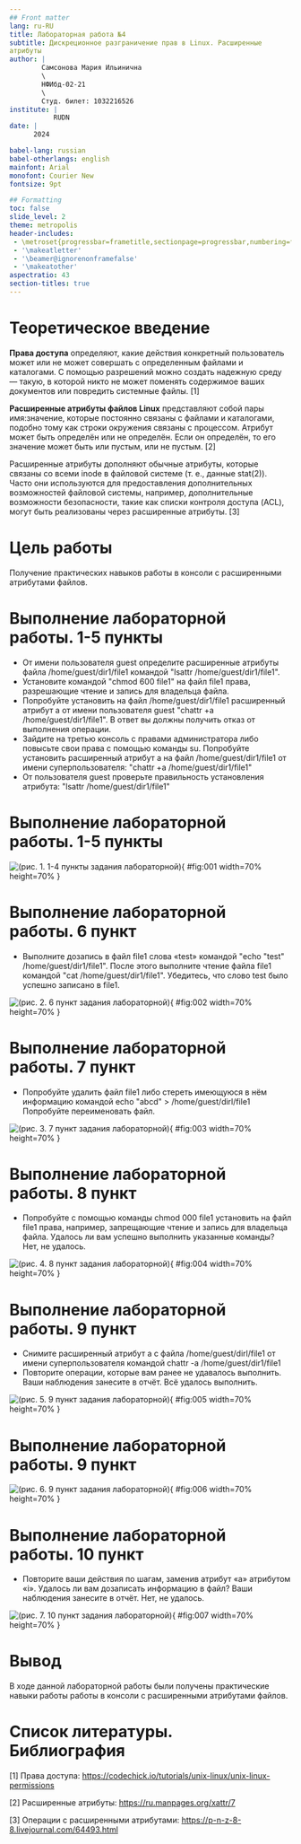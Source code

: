 ```yaml
---
## Front matter
lang: ru-RU
title: Лабораторная работа №4
subtitle: Дискреционное разграничение прав в Linux. Расширенные
атрибуты
author: |
        Самсонова Мария Ильинична
        \        
        НФИбд-02-21
        \
        Студ. билет: 1032216526
institute: |
           RUDN
date: |
      2024

babel-lang: russian
babel-otherlangs: english
mainfont: Arial
monofont: Courier New
fontsize: 9pt

## Formatting
toc: false
slide_level: 2
theme: metropolis
header-includes: 
 - \metroset{progressbar=frametitle,sectionpage=progressbar,numbering=fraction}
 - '\makeatletter'
 - '\beamer@ignorenonframefalse'
 - '\makeatother'
aspectratio: 43
section-titles: true
---
```


# Теоретическое введение

**Права доступа** определяют, какие действия конкретный пользователь может или не может совершать с определенным файлами и каталогами. С помощью разрешений можно создать надежную среду — такую, в которой никто не может поменять содержимое ваших документов или повредить системные файлы. [1]

**Расширенные атрибуты файлов Linux** представляют собой пары имя:значение, которые постоянно связаны с файлами и каталогами, подобно тому как строки окружения связаны с процессом. Атрибут может быть определён или не определён. Если он определён, то его значение может быть или пустым, или не пустым. [2]

Расширенные атрибуты дополняют обычные атрибуты, которые связаны со всеми inode в файловой системе (т. е., данные stat(2)). Часто они используются для предоставления дополнительных возможностей файловой системы, например, дополнительные возможности безопасности, такие как списки контроля доступа (ACL), могут быть реализованы через расширенные атрибуты. [3]

# Цель работы

Получение практических навыков работы в консоли с расширенными
атрибутами файлов.

# Выполнение лабораторной работы. 1-5 пункты

- От имени пользователя guest определите расширенные атрибуты файла /home/guest/dir1/file1 командой "lsattr /home/guest/dir1/file1". 
- Установите командой "chmod 600 file1" на файл file1 права, разрешающие чтение и запись для владельца файла. 
- Попробуйте установить на файл /home/guest/dir1/file1 расширенный атрибут a от имени пользователя guest "chattr +a /home/guest/dir1/file1". В ответ вы должны получить отказ от выполнения операции. 
- Зайдите на третью консоль с правами администратора либо повысьте
свои права с помощью команды su. Попробуйте установить расширенный атрибут a на файл /home/guest/dir1/file1 от имени суперпользователя:
"chattr +a /home/guest/dir1/file1"
- От пользователя guest проверьте правильность установления атрибута:
"lsattr /home/guest/dir1/file1"

# Выполнение лабораторной работы. 1-5 пункты

![(рис. 1. 1-4 пункты задания лабораторной)](image/1.PNG){ #fig:001 width=70% height=70% }

# Выполнение лабораторной работы. 6 пункт

- Выполните дозапись в файл file1 слова «test» командой
"echo "test" /home/guest/dir1/file1". После этого выполните чтение файла file1 командой "cat /home/guest/dir1/file1". Убедитесь, что слово test было успешно записано в file1.

![(рис. 2. 6 пункт задания лабораторной)](image/2.PNG){ #fig:002 width=70% height=70% }

# Выполнение лабораторной работы. 7 пункт

- Попробуйте удалить файл file1 либо стереть имеющуюся в нём информацию командой
echo "abcd" > /home/guest/dirl/file1
Попробуйте переименовать файл.

![(рис. 3. 7 пункт задания лабораторной)](image/3.PNG){ #fig:003 width=70% height=70% }

# Выполнение лабораторной работы. 8 пункт

- Попробуйте с помощью команды chmod 000 file1
установить на файл file1 права, например, запрещающие чтение и запись для владельца файла. Удалось ли вам успешно выполнить указанные команды? Нет, не удалось.

![(рис. 4. 8 пункт задания лабораторной)](image/4.PNG){ #fig:004 width=70% height=70% }

# Выполнение лабораторной работы. 9 пункт

- Снимите расширенный атрибут a с файла /home/guest/dirl/file1 от
имени суперпользователя командой
chattr -a /home/guest/dir1/file1
- Повторите операции, которые вам ранее не удавалось выполнить. Ваши
наблюдения занесите в отчёт. Всё удалось выполнить.

![(рис. 5. 9 пункт задания лабораторной)](image/5.PNG){ #fig:005 width=70% height=70% }

# Выполнение лабораторной работы. 9 пункт

![(рис. 6. 9 пункт задания лабораторной)](image/6.PNG){ #fig:006 width=70% height=70% }

# Выполнение лабораторной работы. 10 пункт

- Повторите ваши действия по шагам, заменив атрибут «a» атрибутом «i». Удалось ли вам дозаписать информацию в файл? Ваши наблюдения занесите в отчёт. Нет, не удалось.

![(рис. 7. 10 пункт задания лабораторной)](image/7.PNG){ #fig:007 width=70% height=70% }


# Вывод

В ходе данной лабораторной работы были получены практические навыки работы  работы в консоли с расширенными атрибутами файлов.


# Список литературы. Библиография

[1] Права доступа: https://codechick.io/tutorials/unix-linux/unix-linux-permissions

[2] Расширенные атрибуты: https://ru.manpages.org/xattr/7

[3] Операции с расширенными атрибутами: https://p-n-z-8-8.livejournal.com/64493.html